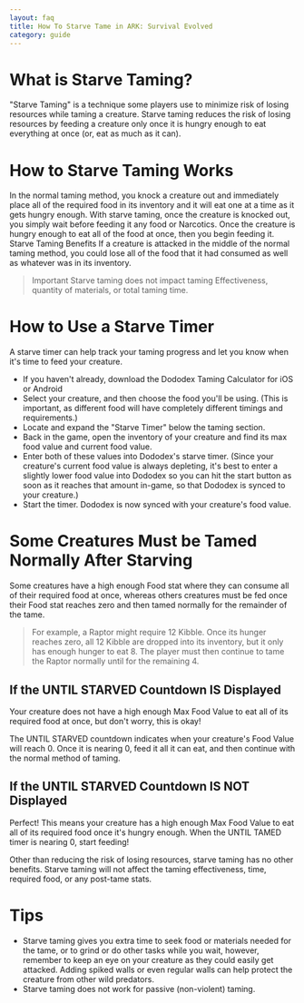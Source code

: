 ```yaml
---
layout: faq
title: How To Starve Tame in ARK: Survival Evolved
category: guide
---
```


# What is Starve Taming?
"Starve Taming" is a technique some players use to minimize risk of losing resources while taming a creature. Starve taming reduces the risk of losing resources by feeding a creature only once it is hungry enough to eat everything at once (or, eat as much as it can). 

# How to Starve Taming Works
In the normal taming method, you knock a creature out and immediately place all of the required food in its inventory and it will eat one at a time as it gets hungry enough. With starve taming, once the creature is knocked out, you simply wait before feeding it any food or Narcotics. Once the creature is hungry enough to eat all of the food at once, then you begin feeding it.
Starve Taming Benefits
If a creature is attacked in the middle of the normal taming method, you could lose all of the food that it had consumed as well as whatever was in its inventory.

> Important
> Starve taming does not impact taming Effectiveness, quantity of materials, or total taming time.

# How to Use a Starve Timer
A starve timer can help track your taming progress and let you know when it's time to feed your creature.
* If you haven't already, download the Dododex Taming Calculator for iOS or Android
* Select your creature, and then choose the food you'll be using. (This is important, as different food will have completely different timings and requirements.)
* Locate and expand the "Starve Timer" below the taming section.
* Back in the game, open the inventory of your creature and find its max food value and current food value.
* Enter both of these values into Dododex's starve timer. (Since your creature's current food value is always depleting, it's best to enter a slightly lower food value into Dododex so you can hit the start button as soon as it reaches that amount in-game, so that Dododex is synced to your creature.)
* Start the timer. Dododex is now synced with your creature's food value.

# Some Creatures Must be Tamed Normally After Starving
Some creatures have a high enough Food stat where they can consume all of their required food at once, whereas others creatures must be fed once their Food stat reaches zero and then tamed normally for the remainder of the tame.

> For example, a Raptor might require 12 Kibble. Once its hunger reaches zero, all 12 Kibble are dropped into its inventory, but it only has enough hunger to eat 8. The player must then continue to tame the Raptor normally until for the remaining 4.

## If the UNTIL STARVED Countdown IS Displayed
Your creature does not have a high enough Max Food Value to eat all of its required food at once, but don't worry, this is okay!

The UNTIL STARVED countdown indicates when your creature's Food Value will reach 0. Once it is nearing 0, feed it all it can eat, and then continue with the normal method of taming.


## If the UNTIL STARVED Countdown IS NOT Displayed

Perfect! This means your creature has a high enough Max Food Value to eat all of its required food once it's hungry enough. When the UNTIL TAMED timer is nearing 0, start feeding!

Other than reducing the risk of losing resources, starve taming has no other benefits. Starve taming will not affect the taming effectiveness, time, required food, or any post-tame stats.

# Tips
* Starve taming gives you extra time to seek food or materials needed for the tame, or to grind or do other tasks while you wait, however, remember to keep an eye on your creature as they could easily get attacked. Adding spiked walls or even regular walls can help protect the creature from other wild predators.
* Starve taming does not work for passive (non-violent) taming.